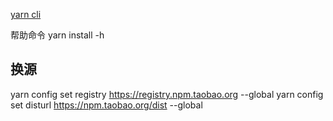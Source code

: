[yarn cli](https://yarnpkg.com/lang/en/docs/cli/install/)

帮助命令 yarn install -h

## 换源
yarn config set registry https://registry.npm.taobao.org --global
yarn config set disturl https://npm.taobao.org/dist --global